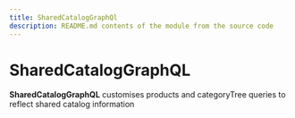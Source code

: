 ```yaml
---
title: SharedCatalogGraphQl
description: README.md contents of the module from the source code
---
```


# SharedCatalogGraphQL

**SharedCatalogGraphQL** customises products and categoryTree queries to reflect shared catalog information

